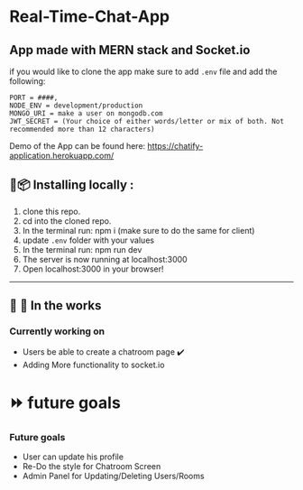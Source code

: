 # Real-Time-Chat-App

## App made with MERN stack and Socket.io

if you would like to clone the app make sure to add ```.env``` file and add the following:

```
PORT = ####,
NODE_ENV = development/production
MONGO_URI = make a user on mongodb.com  
JWT_SECRET = (Your choice of either words/letter or mix of both. Not recommended more than 12 characters)
``` 

Demo of the App can be found here: https://chatify-application.herokuapp.com/

## :floppy_disk::package: Installing locally :

1. clone this repo.
2. cd into the cloned repo.
3. In the terminal run: npm i (make sure to do the same for client)
4. update ```.env``` folder with your values
5. In the terminal run: npm run dev 
6. The server is now running at localhost:3000
7. Open localhost:3000 in your browser!

---

## :construction_worker: :construction:   In the works

### Currently working on
- Users be able to create a chatroom page :heavy_check_mark:
- Adding More functionality to socket.io

# :fast_forward: future goals

### Future goals

- User can update his profile
- Re-Do the style for Chatroom Screen
- Admin Panel for Updating/Deleting Users/Rooms
